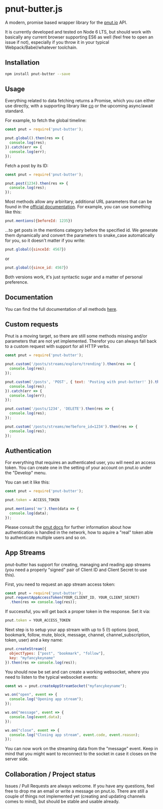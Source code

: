 # pnut-butter.js

A modern, promise based wrapper library for the [pnut.io](https://pnut.io) API.

It is currently developed and tested on Node 6 LTS, but should work with basically any current browser supporting ES6 as well (feel free to open an issue if not), especially if you throw it in your typical Webpack/Babel/whatever toolchain.

## Installation

```bash
npm install pnut-butter --save
```

## Usage

Everything related to data fetching returns a Promise, which you can either use directly, with a supporting library like [co](https://www.npmjs.com/package/co) or the upcoming async/await standard.

For example, to fetch the global timeline:

```javascript
const pnut = require('pnut-butter');

pnut.global().then(res => {
  console.log(res);
}).catch(err => {
  console.log(err);
});
```

Fetch a post by its ID:

```javascript
const pnut = require('pnut-butter');

pnut.post(1234).then(res => {
  console.log(res);
});
```

Most methods allow any arbiritary, additional URL parameters that can be found in the [official documentation](https://pnut.io/docs/api). For example, you can use something like this:

```javascript
pnut.mentions({beforeId: 1235})
```
…to get posts in the mentions category before the specified id. We generate them dynamically and convert the parameters to snake_case automatically for you, so it doesn't matter if you write:

```javascript
pnut.global({sinceId: 4567})
```

or

```javascript
pnut.global({since_id: 4567})
```

Both versions work, it's just syntactic sugar and a matter of personal preference.

## Documentation

You can find the full documentation of all methods [here](https://kaiwood.github.io/pnut-butter/).

## Custom requests

Pnut is a moving target, so there are still some methods missing and/or parameters that are not yet implemented. Therefor you can always fall back to a custom request with support for all HTTP verbs.

```javascript
const pnut = require('pnut-butter');

pnut.custom('/posts/streams/explore/trending').then(res => {
  console.log(res);
});

pnut.custom('/posts', 'POST', { text: 'Posting with pnut-butter!' }).then(res => {
  console.log(res);
}).catch(err => {
  console.log(err);
});

pnut.custom('/posts/1234', 'DELETE').then(res => {
  console.log(res);
});

pnut.custom('/posts/streams/me?before_id=1234').then(res => {
  console.log(res);
});
```

## Authentication

For everything that requires an authenticated user, you will need an access token. You can create one in the setting of your account on pnut.io under the "Develop" menu.

You can set it like this:

```javascript
const pnut = require('pnut-butter');

pnut.token = ACCESS_TOKEN

pnut.mentions('me').then(data => {
  console.log(data);
});
```

Please consult the [pnut docs](https://pnut.io/docs) for further information about how authentication is handled in the network, how to aquire a "real" token able to authenticate multiple users and so on.

## App Streams

pnut-butter has support for creating, managing and reading app streams (you need a properly "signed" pair of Client ID and Client Secret to use this).

First, you need to request an app stream access token:

```js
const pnut = require('pnut-butter');
pnut.requestAppAccessToken(YOUR_CLIENT_ID, YOUR_CLIENT_SECRET)
  .then(res => console.log(res));
```

If successful, you will get back a proper token in the response. Set it via:

```js
pnut.token = YOUR_ACCESS_TOKEN
```

Next step is to setup your app stream with up to 5 (!) options (post, bookmark, follow, mute, block, message, channel, channel_subscription, token, user) and a key name:

```js
pnut.createStream({
  objectTypes: ["post", "bookmark", "follow"],
  key: "myfancykeyname"
}).then(res => console.log(res));
```

You should now be set and can create a working websocket, where you need to listen to the typical websocket events:

```js
const ws = pnut.createAppStreamSocket("myfancykeyname");

ws.on("open", event => {
  console.log("Opening app stream");
});

ws.on("message", event => {
  console.log(event.data);
});

ws.on("close", event => {
  console.log("Closing app stream", event.code, event.reason);
});
```

You can now work on the streaming data from the "message" event. Keep in mind that you might want to reconnect to the socket in case it closes on the server side.

## Collaboration / Project status

Issues / Pull Requests are always welcome. If you have any questions, feel free to drop me an email or write a message on pnut.io. There are still a couple of things not implemented yet (creating and updating channels comes to mind), but should be stable and usable already.
